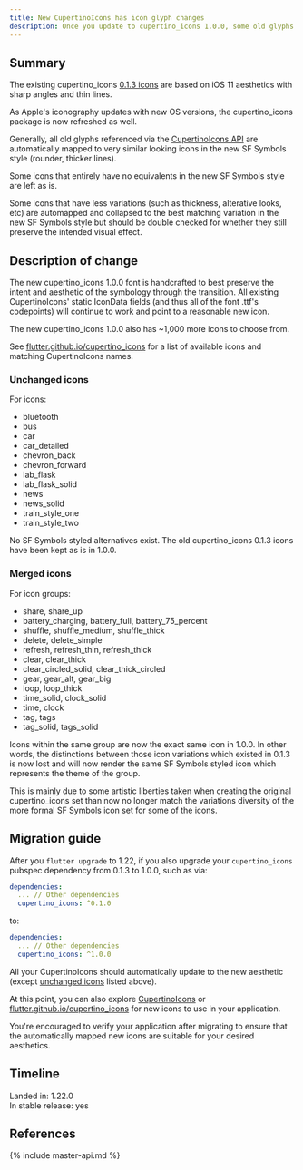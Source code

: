 ```yaml
---
title: New CupertinoIcons has icon glyph changes
description: Once you update to cupertino_icons 1.0.0, some old glyphs will be automapped to the new glyphs. Consider double-checking visually.
---
```


## Summary

The existing cupertino_icons [0.1.3 icons][]
are based on iOS 11 aesthetics with sharp angles and thin lines.

As Apple's iconography updates with new OS versions, the cupertino_icons package
is now refreshed as well.

Generally, all old glyphs referenced via the [CupertinoIcons API][]
are automatically mapped to very similar looking icons in the new SF Symbols
style (rounder, thicker lines).

Some icons that entirely have no equivalents in the new SF Symbols style are
left as is.

Some icons that have less variations (such as thickness, alterative looks, etc)
are automapped and collapsed to the best matching variation in the new SF
Symbols style but should be double checked for whether they still preserve the
intended visual effect.

## Description of change

The new cupertino_icons 1.0.0 font is handcrafted to best preserve the intent
and aesthetic of the symbology through the transition. All existing
CupertinoIcons' static IconData fields (and thus all of the font .ttf's
codepoints) will continue to work and point to a reasonable new icon.

The new cupertino_icons 1.0.0 also has ~1,000 more icons to choose from.

See [flutter.github.io/cupertino_icons][]
for a list of available icons and matching CupertinoIcons names.

### Unchanged icons
For icons:
- bluetooth
- bus
- car
- car_detailed
- chevron_back
- chevron_forward
- lab_flask
- lab_flask_solid
- news
- news_solid
- train_style_one
- train_style_two

No SF Symbols styled alternatives exist. The old cupertino_icons 0.1.3 icons
have been kept as is in 1.0.0.

### Merged icons
For icon groups:
- share, share_up
- battery_charging, battery_full, battery_75_percent
- shuffle, shuffle_medium, shuffle_thick
- delete, delete_simple
- refresh, refresh_thin, refresh_thick
- clear, clear_thick
- clear_circled_solid, clear_thick_circled
- gear, gear_alt, gear_big
- loop, loop_thick
- time_solid, clock_solid
- time, clock
- tag, tags
- tag_solid, tags_solid

Icons within the same group are now the exact same icon in 1.0.0. In other
words, the distinctions between those icon variations which existed in 0.1.3 is
now lost and will now render the same SF Symbols styled icon which represents
the theme of the group.

This is mainly due to some artistic liberties taken when creating the original
cupertino_icons set than now no longer match the variations diversity of
the more formal SF Symbols icon set for some of the icons.

## Migration guide

After you `flutter upgrade` to 1.22, if you also upgrade your `cupertino_icons`
pubspec dependency from 0.1.3 to 1.0.0, such as via:

<!-- skip -->
```yaml
dependencies:
  ... // Other dependencies
  cupertino_icons: ^0.1.0
```

to:

```yaml
dependencies:
  ... // Other dependencies
  cupertino_icons: ^1.0.0
```

All your CupertinoIcons should automatically update to the new aesthetic (except
[unchanged icons](#unchained-icons) listed above).

At this point, you can also explore [CupertinoIcons][]
or [flutter.github.io/cupertino_icons][] for new icons to use in your
application.

You're encouraged to verify your application after migrating to ensure that
the automatically mapped new icons are suitable for your desired aesthetics.

## Timeline

Landed in: 1.22.0<br>
In stable release: yes

## References

{% include master-api.md %}

[0.1.3 icons]: https://raw.githubusercontent.com/flutter/cupertino_icons/master/map.png
[CupertinoIcons API]: {{site.api}}/flutter/cupertino/CupertinoIcons-class.html
[flutter.github.io/cupertino_icons]: https://flutter.github.io/cupertino_icons/
[CupertinoIcons]: https://master-api.flutter.dev/flutter/cupertino/CupertinoIcons-class.html
